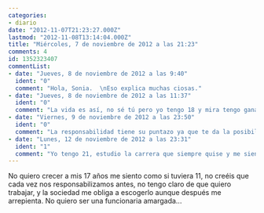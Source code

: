 ```yaml
---
categories:
- diario
date: "2012-11-07T21:23:27.000Z"
lastmod: "2012-11-08T13:14:04.000Z"
title: "Miércoles, 7 de noviembre de 2012 a las 21:23"
comments: 4
id: 1352323407
commentList:
- date: "Jueves, 8 de noviembre de 2012 a las 9:40"
  ident: "0"
  comment: "Hola, Sonia.  \nEso explica muchas ciosas."
- date: "Jueves, 8 de noviembre de 2012 a las 11:37"
  ident: "0"
  comment: "La vida es así, no sé tú pero yo tengo 18 y mira tengo ganas de independizarme ya, de vivir mi vida y sí, eso requiere una responsabilidad enorme.  \n  \nA veces nos agobiamos pensando que tenemos muchas responsabilidades pero asi es la vida, en eso consiste madurar.  \n  \nRespecto a que no sabes lo que hacer con tu vida no te preocupes demasiado, entra en una carrera y pruebala un año, sino te gusta siempre puedea escoger otra que no pasa nada, la vida es larga y siempre se esta a tiempo de estudiar o hacer algo provechoso..."
- date: "Viernes, 9 de noviembre de 2012 a las 23:50"
  ident: "0"
  comment: "La responsabilidad tiene su puntazo ya que te da la posibilidad de controlar tu vida, y eso es un tesoro.  \n  \nSobre lo de elegir que ser de mayor, tienes razón. es un gran problema porque, si no te orientas, pasa lo que tu dices. Y, si quieres estudiar algo en la uni y no es de tu rama, tienes que estudiar asignaturas de esa rama por tu cuenta. Es lo que me ocurrió a mi, y no me salió bien. Ahora estoy haciendo 2 años de fp para luego, tras hacer el examen de selectividad para subir nota, entre en la uni. Y debo esforzarme bastante.  \n  \nBusca algo que te guste, algo que te guste mucho ofrecer al resto del mundo. Y ahí encontraras o una carrera u otra cosa."
- date: "Lunes, 12 de noviembre de 2012 a las 23:31"
  ident: "1"
  comment: "Yo tengo 21, estudio la carrera que siempre quise y me siento muy afortunado porque no me falta nada. Excepto independizarme, pero creo que hasta que no acabe los estudios y me ponga a trabajar en serio sera imposible..."
---
```


No quiero crecer a mis 17 años me siento como si tuviera 11, no creéis que cada vez nos responsabilizamos antes, no tengo claro de que quiero trabajar, y la sociedad me obliga a escogerlo aunque después me arrepienta. No quiero ser una funcionaria amargada...